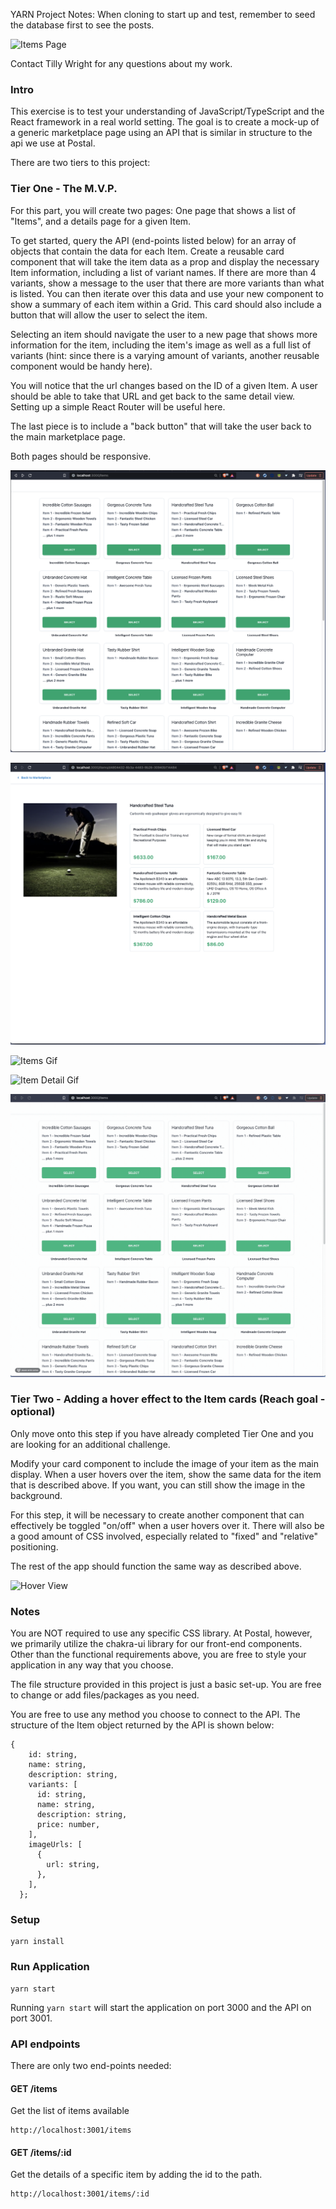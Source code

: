 YARN Project Notes:
When cloning to start up and test, remember to seed the database first to see the posts.

![Items Page](https://res.cloudinary.com/ninjaspacecontent/image/upload/c_thumb,w_200,g_face/v1643605036/tier2_completion_xzvlru.png) [](https://res.cloudinary.com/ninjaspacecontent/image/upload/c_thumb,w_200,g_face/v1643605036/tier2_completion_xzvlru.png)

Contact Tilly Wright for any questions about my work.

### Intro

This exercise is to test your understanding of JavaScript/TypeScript and the React framework in a real world setting. The goal is to create a mock-up of a generic marketplace page using an API that is similar in structure to the api we use at Postal.

There are two tiers to this project:

### Tier One - The M.V.P.

For this part, you will create two pages: One page that shows a list of "Items", and a details page for a given Item.

To get started, query the API (end-points listed below) for an array of objects that contain the data for each Item. Create a reusable card component that will take the item data as a prop and display the necessary Item information, including a list of variant names. If there are more than 4 variants, show a message to the user that there are more variants than what is listed. You can then iterate over this data and use your new component to show a summary of each item within a Grid. This card should also include a button that will allow the user to select the item.

Selecting an item should navigate the user to a new page that shows more information for the item, including the item's image as well as a full list of variants (hint: since there is a varying amount of variants, another reusable component would be handy here).

You will notice that the url changes based on the ID of a given Item. A user should be able to take that URL and get back to the same detail view. Setting up a simple React Router will be useful here.

The last piece is to include a "back button" that will take the user back to the main marketplace page.

Both pages should be responsive.

![Items Page](assets/tierOne-items.png) [](assets/tierOne-items.png)

![Item Detail Page](assets/tierOne-detail.png) [](assets/tierOne-detail.png)

![Items Gif](assets/itemPage.gif) [](assets/itemPage.gif)

![Item Detail Gif](assets/detailPage.gif) [](assets/detailPage.gif)

![Navigation](assets/navigation.gif) [](assets/navigation.gif)

### Tier Two - Adding a hover effect to the Item cards (Reach goal - optional)

Only move onto this step if you have already completed Tier One and you are looking for an additional challenge.

Modify your card component to include the image of your item as the main display. When a user hovers over the item, show the same data for the item that is described above. If you want, you can still show the image in the background.

For this step, it will be necessary to create another component that can effectively be toggled "on/off" when a user hovers over it. There will also be a good amount of CSS involved, especially related to "fixed" and "relative" positioning.

The rest of the app should function the same way as described above.

![Hover View](assets/hoverView.gif) [](assets/hoverView.gif)

### Notes

You are NOT required to use any specific CSS library. At Postal, however, we primarily utilize the chakra-ui library for our front-end components. Other than the functional requirements above, you are free to style your application in any way that you choose.

The file structure provided in this project is just a basic set-up. You are free to change or add files/packages as you need.

You are free to use any method you choose to connect to the API. The structure of the Item object returned by the API is shown below:

```
{
    id: string,
    name: string,
    description: string,
    variants: [
      id: string,
      name: string,
      description: string,
      price: number,
    ],
    imageUrls: [
      {
        url: string,
      },
    ],
  };
```

### Setup

```
yarn install
```

### Run Application

```
yarn start
```

Running `yarn start` will start the application on port 3000 and the API on port 3001.

### API endpoints

There are only two end-points needed:

#### GET /items

Get the list of items available

```
http://localhost:3001/items
```

#### GET /items/:id

Get the details of a specific item by adding the id to the path.

```
http://localhost:3001/items/:id
```
